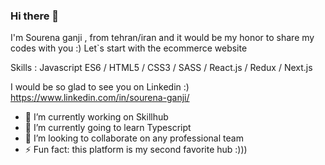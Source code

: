 ### Hi there 👋

I'm Sourena ganji , from tehran/iran and it would be my honor to share my codes with you :)
Let`s start with the ecommerce website

Skills :
Javascript ES6
/
HTML5 
/
CSS3
/
SASS
/
React.js
/
Redux
/
Next.js

I would be so glad to see you on Linkedin :)
https://www.linkedin.com/in/sourena-ganji/
    

- 🔭 I’m currently working on Skillhub
- 🌱 I’m currently going to learn Typescript
- 👯 I’m looking to collaborate on any professional team
- ⚡ Fun fact: this platform is my second favorite hub :)))
